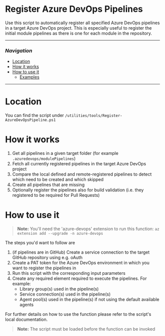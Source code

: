 # Register Azure DevOps Pipelines

Use this script to automatically register all specified Azure DevOps pipelines in a target Azure DevOps project. This is especially useful to register the initial module pipelines as there is one for each module in the repository.

---

### _Navigation_

- [Location](#location)
- [How it works](#what-it-does)
- [How to use it](#how-to-use-it)
  - [Examples](#examples)

---
# Location

You can find the script under `/utilities/tools/Register-AzureDevOpsPipeline.ps1`

# How it works

1. Get all pipelines in a given target folder (for example `.azuredevops/modulePipelines`)
1. Fetch all currently registered pipelines in the target Azure DevOps project
1. Compare the local defined and remote-registered pipelines to detect which need to be created and which skipped
1. Create all pipelines that are missing
1. Optionally register the pipelines also for build validation (i.e. they registered to be required for Pull Requests)

# How to use it

> **Note:** You'll need the 'azure-devops' extension to run this function: `az extension add --upgrade -n azure-devops`

The steps you'd want to follow are
1. (if pipelines are in GitHub) Create a service connection to the target GitHub repository using e.g. oAuth
1. Create a PAT token for the Azure DevOps environment in which you want to register the pipelines in
1. Run this script with the corresponding input parameters
1. Create any required element required to execute the pipelines. For example:
   - Library group(s) used in the pipeline(s)
   - Service connection(s) used in the pipeline(s)
   - Agent pool(s) used in the pipeline(s) if not using the default available agents

For further details on how to use the function please refer to the script's local documentation.
> **Note:** The script must be loaded before the function can be invoked


